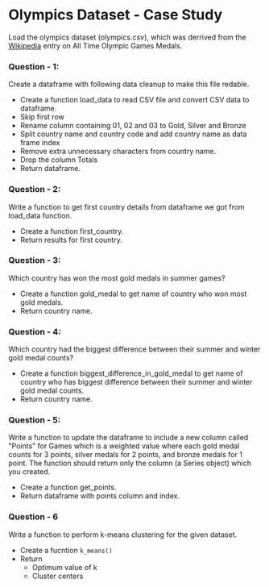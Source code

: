 # Olympics Dataset - Case Study

Load the olympics dataset (olympics.csv), which was derrived from the [Wikipedia](https://en.wikipedia.org/wiki/All-time_Olympic_Games_medal_table) entry on All Time Olympic Games Medals.

### Question - 1:
Create a dataframe with following data cleanup to make this file redable.
* Create a function load_data to read CSV file and convert CSV data to dataframe.
* Skip first row
* Rename column containing 01, 02 and 03 to Gold, Silver and Bronze
* Split country name and country code and add country name as data frame index
* Remove extra unnecessary characters from country name.
* Drop the column Totals
* Return dataframe.

### Question - 2:
Write a function to get first country details from dataframe we got from load_data function.
* Create a function first_country.
* Return results for first country.


### Question - 3:
Which country has won the most gold medals in summer games?
* Create a function gold_medal to get name of country who won most gold medals.
* Return country name.

### Question - 4:
Which country had the biggest difference between their summer and winter gold medal counts?
* Create a function biggest_difference_in_gold_medal to get name of country who has biggest difference between their summer and winter gold medal counts.
* Return country name.

### Question - 5:
Write a function to update the dataframe to include a new column called "Points" for Games which is a weighted value where each gold medal counts for 3 points, silver medals for 2 points, and bronze
medals for 1 point. The function should return only the column (a Series object) which you created.
* Create a function get_points.
* Return dataframe with points column and index.

### Question - 6 
Write a function to perform k-means clustering for the given dataset.
* Create a fucntion `k_means()`
* Return 
  * Optimum value of k
  * Cluster centers
